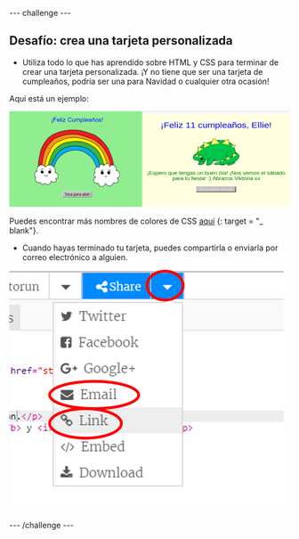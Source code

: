\--- challenge \---

## Desafío: crea una tarjeta personalizada

+ Utiliza todo lo que has aprendido sobre HTML y CSS para terminar de crear una tarjeta personalizada. ¡Y no tiene que ser una tarjeta de cumpleaños, podría ser una para Navidad o cualquier otra ocasión!

Aquí está un ejemplo:

![captura de pantalla](images/birthday-final.png)

Puedes encontrar más nombres de colores de CSS [aquí](http://jumpto.cc/colours) {: target = "_ blank"}.

+ Cuando hayas terminado tu tarjeta, puedes compartirla o enviarla por correo electrónico a alguien.

![captura de pantalla](images/birthday-share.png)

\--- /challenge \---